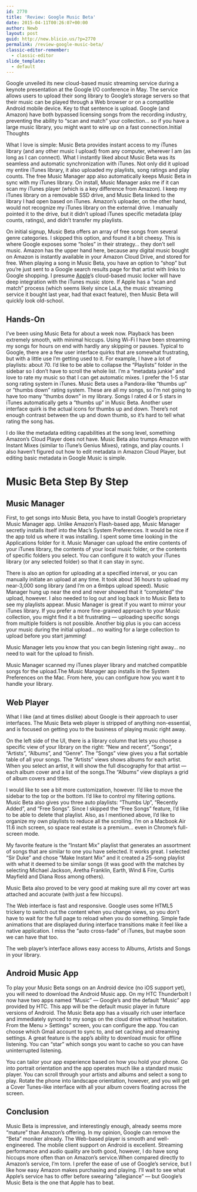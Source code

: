 ```yaml
---
id: 2770
title: 'Review: Google Music Beta'
date: 2015-04-11T00:26:07+00:00
author: Newb
layout: post
guid: http://new.blicio.us/?p=2770
permalink: /review-google-music-beta/
classic-editor-remember:
  - classic-editor
slide_template:
  - default
---
```

Google unveiled its new cloud-based music streaming service during a keynote presentation at the Google I/O conference in May. The service allows users to upload their song library to Google’s storage servers so that their music can be played through a Web browser or on a compatible Android mobile device. Key to that sentence is upload. Google (and Amazon) have both bypassed licensing songs from the recording industry, preventing the ability to “scan and match” your collection… so if you have a large music library, you might want to wire up on a fast connection.Initial Thoughts

What I love is simple: Music Beta provides instant access to my iTunes library (and any other music I upload) from any computer, wherever I am (as long as I can connect). What I instantly liked about Music Beta was its seamless and automatic synchronization with iTunes. Not only did it upload my entire iTunes library, it also uploaded my playlists, song ratings and play counts. The free Music Manager app also automatically keeps Music Beta in sync with my iTunes library. On install, Music Manager asks me if it can scan my iTunes player (which is a key difference from Amazon). I keep my iTunes library on a removable SSD drive, and Music Beta linked to the library I had open based on iTunes. Amazon’s uploader, on the other hand, would not recognize my iTunes library on the external drive. I manually pointed it to the drive, but it didn’t upload iTunes specific metadata (play counts, ratings), and didn’t transfer my playlists.

On initial signup, Music Beta offers an array of free songs from several genre categories. I skipped this option, and found it a bit cheesy. This is where Google exposes some “holes” in their strategy… they don’t sell music. Amazon has the upper hand here, because any digital music bought on Amazon is instantly available in your Amazon Cloud Drive, and stored for free. When playing a song in Music Beta, you have an option to “shop” but you’re just sent to a Google search results page for that artist with links to Google shopping. I presume [Apple](https://new.blicio.us/the-humble-beginnings-of-apple/)’s cloud-based music locker will have deep integration with the iTunes music store. If Apple has a “scan and match” process (which seems likely since LaLa, the music streaming service it bought last year, had that exact feature), then Music Beta will quickly look old-school.

## Hands-On

I’ve been using Music Beta for about a week now. Playback has been extremely smooth, with minimal hiccups. Using Wi-Fi I have been streaming my songs for hours on end with hardly any skipping or pauses. Typical to Google, there are a few user interface quirks that are somewhat frustrating, but with a little use I’m getting used to it. For example, I have a lot of playlists: about 70. I’d like to be able to collapse the “Playlists” folder in the sidebar so I don’t have to scroll the whole list. I’m a “metadata junkie” and love to rate my music so that I can get automatic mixes. I prefer the 1-5 star song rating system in iTunes. Music Beta uses a Pandora-like “thumbs up” or “thumbs down” rating system. These are all my songs, so I’m not going to have too many “thumbs down” in my library. Songs I rated 4 or 5 stars in iTunes automatically gets a “thumbs up” in Music Beta. Another user interface quirk is the actual icons for thumbs up and down. There’s not enough contrast between the up and down thumb, so it’s hard to tell what rating the song has.

I do like the metadata editing capabilities at the song level, something Amazon’s Cloud Player does not have. Music Beta also trumps Amazon with Instant Mixes (similar to iTune’s Genius Mixes), ratings, and play counts. I also haven’t figured out how to edit metadata in Amazon Cloud Player, but editing basic metadata in Google Music is simple.

# Music Beta Step By Step

## Music Manager

First, to get songs into Music Beta, you have to install Google’s proprietary Music Manager app. Unlike Amazon’s Flash-based app, Music Manager secretly installs itself into the Mac’s System Preferences. It would be nice if the app told us where it was installing. I spent some time looking in the Applications folder for it. Music Manager can upload the entire contents of your iTunes library, the contents of your local music folder, or the contents of specific folders you select. You can configure it to watch your iTunes library (or any selected folder) so that it can stay in sync. 

There is also an option for uploading at a specified interval, or you can manually initiate an upload at any time. It took about 36 hours to upload my near-3,000 song library (and I’m on a 6mbps upload speed). Music Manager hung up near the end and never showed that it “completed” the upload, however. I also needed to log out and log back in to Music Beta to see my playlists appear. Music Manager is great if you want to mirror your iTunes library. If you prefer a more fine-grained approach to your Music collection, you might find it a bit frustrating — uploading specific songs from multiple folders is not possible. Another big plus is you can access your music during the initial upload… no waiting for a large collection to upload before you start jamming!

Music Manager lets you know that you can begin listening right away… no need to wait for the upload to finish.

Music Manager scanned my iTunes player library and matched compatible songs for the upload.The Music Manager app installs in the System Preferences on the Mac. From here, you can configure how you want it to handle your library.

## Web Player

What I like (and at times dislike) about Google is their approach to user interfaces. The Music Beta web player is stripped of anything non-essential, and is focused on getting you to the business of playing music right away.

On the left side of the UI, there is a library column that lets you choose a specific view of your library on the right: “New and recent”, “Songs”, “Artists”, “Albums”, and “Genre”. The “Songs” view gives you a flat sortable table of all your songs. The “Artists” views shows albums for each artist. When you select an artist, it will show the full discography for that artist — each album cover and a list of the songs.The “Albums” view displays a grid of album covers and titles.

I would like to see a bit more customization, however. I’d like to move the sidebar to the top or the bottom. I’d like to control my filtering options. Music Beta also gives you three auto playlists: “Thumbs Up”, “Recently Added”, and “Free Songs”. Since I skipped the “Free Songs” feature, I’d like to be able to delete that playlist. Also, as I mentioned above, I’d like to organize my own playlists to reduce all the scrolling. I’m on a Macbook Air 11.6 inch screen, so space real estate is a premium… even in Chrome’s full-screen mode.

My favorite feature is the “Instant Mix” playlist that generates an assortment of songs that are similar to one you have selected. It works great. I selected “Sir Duke” and chose “Make Instant Mix” and it created a 25-song playlist with what it deemed to be similar songs (it was good with the matches by selecting Michael Jackson, Aretha Franklin, Earth, Wind & Fire, Curtis Mayfield and Diana Ross among others).

Music Beta also proved to be very good at making sure all my cover art was attached and accurate (with just a few hiccups).

The Web interface is fast and responsive. Google uses some HTML5 trickery to switch out the content when you change views, so you don’t have to wait for the full page to reload when you do something. Simple fade animations that are displayed during interface transitions make it feel like a native application. I miss the “auto cross-fade” of iTunes, but maybe soon we can have that too.

The web player’s interface allows easy access to Albums, Artists and Songs in your library.

## Android Music App

To play your Music Beta songs on an Android device (no iOS support yet), you will need to download the Android Music app. On my HTC Thunderbolt I now have two apps named “Music” — Google’s and the default “Music” app provided by HTC. This app will be the default music player in future versions of Android. The Music Beta app has a visually rich user interface and immediately synced to my songs on the cloud drive without hesitation. From the Menu > Settings” screen, you can configure the app. You can choose which Gmail account to sync to, and set caching and streaming settings. A great feature is the app’s ability to download music for offline listening. You can “star” which songs you want to cache so you can have uninterrupted listening.

You can tailor your app experience based on how you hold your phone. Go into portrait orientation and the app operates much like a standard music player. You can scroll through your artists and albums and select a song to play. Rotate the phone into landscape orientation, however, and you will get a Cover Tunes-like interface with all your album covers floating across the screen.

## Conclusion

Music Beta is impressive, and interestingly enough, already seems more “mature” than Amazon’s offering. In my opinion, Google can remove the “Beta” moniker already. The Web-based player is smooth and well-engineered. The mobile client support on Android is excellent. Streaming performance and audio quality are both good, however, I do have song hiccups more often than on Amazon’s service.When compared directly to Amazon’s service, I’m torn. I prefer the ease of use of Google’s service, but I like how easy Amazon makes purchasing and playing. I’ll wait to see what Apple’s service has to offer before swearing “allegiance” — but Google’s Music Beta is the one that Apple has to beat.